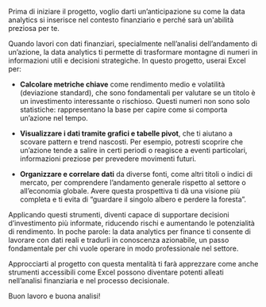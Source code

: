 Prima di iniziare il progetto, voglio darti un’anticipazione su come la data analytics si inserisce nel contesto finanziario e perché sarà un'abilità preziosa per te.

Quando lavori con dati finanziari, specialmente nell’analisi dell’andamento di un’azione, la data analytics ti permette di trasformare montagne di numeri in informazioni utili e decisioni strategiche. In questo progetto, userai Excel per:

- **Calcolare metriche chiave** come rendimento medio e volatilità (deviazione standard), che sono fondamentali per valutare se un titolo è un investimento interessante o rischioso. Questi numeri non sono solo statistiche: rappresentano la base per capire come si comporta un’azione nel tempo.
  
- **Visualizzare i dati tramite grafici e tabelle pivot**, che ti aiutano a scovare pattern e trend nascosti. Per esempio, potresti scoprire che un’azione tende a salire in certi periodi o reagisce a eventi particolari, informazioni preziose per prevedere movimenti futuri.

- **Organizzare e correlare dati** da diverse fonti, come altri titoli o indici di mercato, per comprendere l’andamento generale rispetto al settore o all’economia globale. Avere questa prospettiva ti dà una visione più completa e ti evita di “guardare il singolo albero e perdere la foresta”.

Applicando questi strumenti, diventi capace di supportare decisioni d’investimento più informate, riducendo rischi e aumentando le potenzialità di rendimento. In poche parole: la data analytics per finance ti consente di lavorare con dati reali e tradurli in conoscenza azionabile, un passo fondamentale per chi vuole operare in modo professionale nel settore.

Approcciarti al progetto con questa mentalità ti farà apprezzare come anche strumenti accessibili come Excel possono diventare potenti alleati nell’analisi finanziaria e nel processo decisionale.

Buon lavoro e buona analisi!